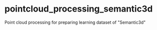 # pointcloud_processing_semantic3d
Point cloud processing for preparing learning dataset of "Semantic3d"

